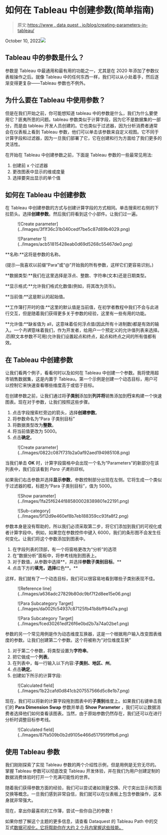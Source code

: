 # 如何在 Tableau 中创建参数(简单指南)

> 原文:[https://www . data quest . io/blog/creating-parameters-in-tableau/](https://www.dataquest.io/blog/creating-parameters-in-tableau/)

October 10, 2022![](../Images/fd2df25abb01bf18174297728737533e.png)

## **Tableau 中的参数是什么？**

参数是 Tableau 中最通用和最有用的功能之一，尤其是在 2020 年添加了参数仪表板操作之后。就像 Tableau 中的任何东西一样，我们可以从小处着手，然后逐渐变得更复杂——Tableau 参数也不例外。

## **为什么要在 Tableau 中使用参数？**

但是在我们开始之前，你可能想知道 tableau 中的参数是什么，我们为什么要使用它？匪夷所思的问题。tableau 参数类似于计算字段，因为它不是数据集的一部分，而是由 tableau 开发人员创建的。它也类似于过滤器，因为分析消费者通常会在仪表板上看到 Tableau 参数，他们可以单击该参数来自定义视图。它不同于计算字段和过滤器，因为一旦我们部署了它，它在创建和行为方面给了我们更多的灵活性。

在开始在 Tableau 中创建参数之前，下面是 Tableau 参数的一些最常见用法:

1.  创建前 x 个过滤器
2.  更改图表中显示的维或度量
3.  选择要突出显示的单个值

## **如何在 Tableau 中创建参数**

在 Tableau 中创建参数的方式与创建计算字段的方式相同。单击搜索栏右侧的下拉箭头。选择**创建参数**。然后我们将看到这个小部件。让我们过一遍。

<figure class="wp-block-image">![Create parameter](../Images/3f1f36c31b040cedf7be5c87d89b4029.png)</figure>

<figure class="wp-block-image">![Parameter 1](../Images/acb51815428eab0d69d5268c55467de0.png)</figure>

**名称:**这将是参数的名称。

(提示—我喜欢以前缀“Para”或“@”开始我的所有参数，这样它们更容易识别。)

**数据类型:**我们在这里选择是浮点、整数、字符串(文本)还是日期类型。

**显示格式:**允许我们格式化数值(例如，将其改为货币)。

**当前值:**这是默认的起始值。

**工作簿打开时的值:**这里的默认值是当前值，在初学者教程中我们不会与此进行交互，但是随着我们获得更多关于参数的经验，这里有一些有用的功能。

**允许值:**缺省值为 all，这意味着任何浮点值(因此所有十进制数)都是有效的输入。一个*列表*意味着我们，作为开发者，给用户一个预定义的允许值列表来选择。*范围*(文本参数不可用)允许我们设置起点和终点，起点和终点之间的所有值都有效。

## **在 Tableau 中创建参数**

让我们看两个例子，看看何时以及如何在 Tableau 中创建一个参数。我将使用超市销售数据集，这是内置于 Tableau。第一个示例是创建一个动态目标，用户可以控制它来快速查看哪些维度高于或低于目标。

在创建参数之前，让我们通过将**子类别**添加到**列并将**销售添加到**行**来构建一个快速图表。现在对于参数，让我们按照这些步骤。

1.  点击字段搜索栏旁边的箭头，选择**创建参数**。
2.  将参数命名为“Para 子类别目标”
3.  将数据类型改为**整数**。
4.  将当前值更改为 5000。
5.  点击**确定**。

<figure class="wp-block-image">![Create parameter](../Images/0822c087f731b2a0af92aed194985108.png)</figure>

当我们单击 **OK** 时，计算字段窗格中会出现一个名为“Parameters”的新部分在该列表中，我们应该看到 *Para 子类别目标*。

如果我们右击参数并选择**显示参数**，参数控制部分出现在左侧。它将生成一个类似于过滤器的框，标题为“Para 子类别目标”，值为 5000。

<figure class="wp-block-image">![Show parameter](../Images/1fa25f6244f885800028389801e22191.png)</figure>

<figure class="wp-block-image">![Sub-category](../Images/5f12d9e460ef8b7eb188359cc93fa8f2.png)</figure>

参数本身是没有帮助的，所以我们必须采取第二步，将它们添加到我们的可视化或者计算字段中。例如，如果您在参数控件中键入 6000，我们的条形图不会发生任何变化。让我们将这个参数添加到图表中。

1.  在字段列表的顶部，有一个将窗格更改为“分析”的选项
2.  在“数据分析”面板中，将参考线拖到图表上。
3.  对于数值，从参数中选择**，并选择**参数子类别目标**。**
4.  点击下方的**填充，选择**红色**。**

这样，我们就有了一个动态目标，我们可以很容易地看到哪些子类别表现不佳。

<figure class="wp-block-image">![Reference line](../Images/a636adc27829b80dc9bf7f2d8ee15e06.png)</figure>

<figure class="wp-block-image">![Para Subcategory Target](../Images/da002fc54937c87125fb41b8bff94d7a.png)</figure>

<figure class="wp-block-image">![Para Subcategory Target](../Images/fced30261edf26f6e0bd2b7a74a02be1.png)</figure>

参数的另一个常见用例是作为动态维度互换器，这是一个根据用户输入改变图表维度的参数。让我们创建第二个参数。这个将被称为“对位维度互换”

1.  对于第二个参数，将类型设置为**字符串**。
2.  把它做成一个**列表**。
3.  在列表中，每一行输入以下内容:**子类别、地区、州**。
4.  点击**确定**。
5.  创建如下所示的计算字段:

<figure class="wp-block-image">![Calculated field](../Images/1b22cafd0d841cb207557566d5c8e1b7.png)</figure>

现在，我们可以将新的计算字段拖到图表中的**子类别**维度上。如果我们右键单击我们的 **Para Dimension Swap** 参数并单击 **Show Parameter** ，我们可以让数据消费者选择他们如何查看该图表。当然，由于原始参数仍然存在，我们还可以在进行分析时调整目标参考线。

<figure class="wp-block-image">![Calculated field](../Images/87fa509b0b2d9105e466d51795f9ffb6.png)</figure>

## **使用 Tableau 参数**

我们刚刚探索了实现 Tableau 参数的两个介绍性示例，但是用例是无穷无尽的。掌握 Tableau 参数可以彻底改变 Tableau 开发体验，并在我们为用户创建定制的数据消费体验时打开一个充满可能性的世界。

随着我们获得参数方面的经验，我们可以尝试诸如测量交换、尺寸突出显示和页面交换等概念。一旦我们感到非常自信，我们就可以在仪表板上包含参数操作，这本身就非常强大。

现在，拿出你最喜欢的工作簿，尝试一些你自己的参数！

如果你想了解这个主题的更多信息，请查看 Dataquest 的 Tableau Path 中的交互式[数据可视化，它将帮助你在大约 2 个月内掌握这些技能。](https://www.dataquest.io/path/data-visualization-in-tableau/)
